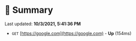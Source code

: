 # 📖 Summary
Last updated: **10/3/2021, 5:41:36 PM**

- `GET` [https://google.com](https://google.com) - **Up** (154ms)
